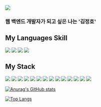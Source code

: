 <img src="https://img.shields.io/badge/jeangho293@gmail.com-EA4335?style=flat-square&logo=gmail&logoColor=white"/> 

### 웹 백엔드 개발자가 되고 싶은 나는 '김정호'



## My Languages Skill


<img src="https://img.shields.io/badge/javascript-F7DF1E?style=flat-square&logo=javascript&logoColor=black"/> <img src="https://img.shields.io/badge/typescript-3178C6?style=flat-square&logo=typescript&logoColor=white"/>  <img src="https://img.shields.io/badge/Python-3776AB?style=flat-square&logo=python&logoColor=white"/> <img src="https://img.shields.io/badge/C-A8B9CC?style=flat-square&logo=c&logoColor=white"/>

## My Stack


<img src="https://img.shields.io/badge/Node.js-339933?style=flat-square&logo=node.js&logoColor=white"/> <img src="https://img.shields.io/badge/mongodb-47A248?style=flat-square&logo=mongodb&logoColor=white"/> <img src="https://img.shields.io/badge/mysql-4479A1?style=flat-square&logo=mysql&logoColor=white"/> <img src="https://img.shields.io/badge/html5-E34F26?style=flat-square&logo=html5&logoColor=white"/> <img src="https://img.shields.io/badge/css3-1572B6?style=flat-square&logo=css3&logoColor=white"/> <img src="https://img.shields.io/badge/typescript-3178C6?style=flat-square&logo=typescript&logoColor=white"/> <img src="https://img.shields.io/badge/express-000000?style=flat-square&logo=express&logoColor=white"/> <img src="https://img.shields.io/badge/sequelize-52B0E7?style=flat-square&logo=express&logoColor=white"/> <img src="https://img.shields.io/badge/nginx-009639?style=flat-square&logo=nginx&logoColor=white"/> <img src="https://img.shields.io/badge/redis-DC382D?style=flat-square&logo=nginx&logoColor=white"/> <img src="https://img.shields.io/badge/Amazon_AWS-232F3E?style=flat-square&logo=Amazon_AWS&logoColor=white"/> <img src="https://img.shields.io/badge/jest-C21325?style=flat-square&logo=jest&logoColor=white"/> <img src="https://img.shields.io/badge/Amazon_AWS-232F3E?style=flat-square&logo=Amazon_AWS&logoColor=white"/> <img src="https://img.shields.io/badge/jenkins-D24939?style=flat-square&logo=jenkins&logoColor=white"/> 



[![Anurag's GitHub stats](https://github-readme-stats.vercel.app/api?username=jeangho293)](https://github.com/anuraghazra/github-readme-stats)


[![Top Langs](https://github-readme-stats.vercel.app/api/top-langs/?username=jeangho293)](https://github.com/anuraghazra/github-readme-stats)

